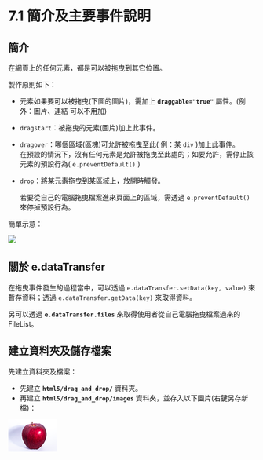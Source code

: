 # 7.1 簡介及主要事件說明

## 簡介

在網頁上的任何元素，都是可以被拖曳到其它位置。

製作原則如下：

* 元素如果要可以被拖曳(下圖的圖片)，需加上 **`draggable="true"`** 屬性。(例外：圖片、連結 可以不用加)
* `dragstart`：被拖曳的元素(圖片)加上此事件。
* `dragover`：哪個區域(區塊)可允許被拖曳至此( 例：某 `div` )加上此事件。\
  在預設的情況下，沒有任何元素是允許被拖曳至此處的；如要允許，需停止該元素的預設行為( `e.preventDefault()` )
*   `drop`：將某元素拖曳到某區域上，放開時觸發。

    若要從自己的電腦拖曳檔案進來頁面上的區域，需透過 `e.preventDefault()` 來停掉預設行為。

簡單示意：

![](../.gitbook/assets/drop\_and\_drop\_hint.png)

## 關於 e.dataTransfer

在拖曳事件發生的過程當中，可以透過 `e.dataTransfer.setData(key, value)` 來暫存資料；透過 `e.dataTransfer.getData(key)` 來取得資料。

另可以透過 **`e.dataTransfer.files`** 來取得使用者從自己電腦拖曳檔案過來的 FileList。



## 建立資料夾及儲存檔案

先建立資料夾及檔案：

* 先建立 **`html5/drag_and_drop/`** 資料夾。
* 再建立 **`html5/drag_and_drop/images`** 資料夾，並存入以下圖片(右鍵另存新檔)：

![](../.gitbook/assets/apple.png)



